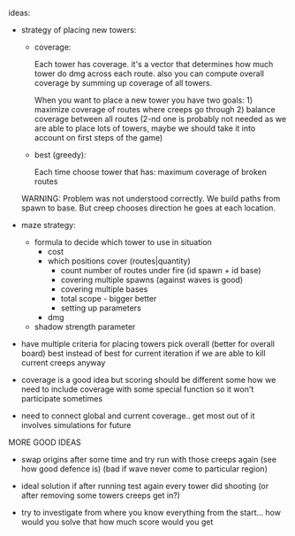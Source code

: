 
ideas:

* strategy of placing new towers:
  * coverage:

    Each tower has coverage. it's a vector that determines how much tower do dmg across each route. also you can compute overall coverage by summing up coverage of all towers.

    When you want to place a new tower you have two goals: 1) maximize coverage of routes where creeps go through 2) balance coverage between all routes (2-nd one is probably not needed as we are able to place lots of towers, maybe we should take it into account on first steps of the game)

  * best (greedy):

    Each time choose tower that has: maximum coverage of broken routes

  WARNING:
    Problem was not understood correctly. We build paths from spawn to base. But creep chooses direction he goes at each location.

* maze strategy:
  * formula to decide which tower to use in situation
    * cost
    * which positions cover (routes|quantity)
      * count number of routes under fire (id spawn + id base)
      * covering multiple spawns (against waves is good)
      * covering multiple bases
      * total scope - bigger better
      * setting up parameters
    * dmg
  * shadow strength parameter

* have multiple criteria for placing towers
    pick overall (better for overall board)
    best instead of best for current
    iteration if we are able to kill current creeps anyway

* coverage is a good idea but scoring should be different some how
    we need to include coverage with some special function
    so it won't participate sometimes

* need to connect global and current coverage.. get most out of it
    involves simulations for future

MORE GOOD IDEAS

* swap origins after some time and try run with those creeps again (see how good defence is)
  (bad if wave never come to particular region)

* ideal solution if after running test again every tower did shooting
  (or after removing some towers creeps get in?)

* try to investigate from where you know everything from the start... how would you solve that
  how much score would you get
